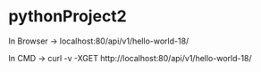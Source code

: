 # pythonProject2

In Browser -> localhost:80/api/v1/hello-world-18/

In CMD -> curl -v -XGET http://localhost:80/api/v1/hello-world-18/
